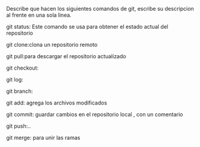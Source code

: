 Describe que hacen los siguientes comandos de git, escribe su descripcion al frente en una sola linea.

git status: Este comando se usa para obtener el estado actual del repositorio

git clone:clona un repositorio remoto

git pull:para descargar el repositorio actualizado

git checkout:

git log:

git branch:

git add: agrega los archivos modificados

git commit: guardar cambios en el repositorio local , con un comentario

git push:..

git merge: para unir las ramas
